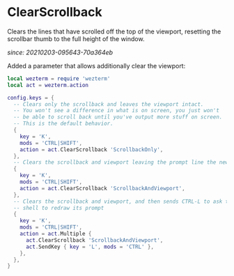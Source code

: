 # ClearScrollback

Clears the lines that have scrolled off the top of the viewport, resetting
the scrollbar thumb to the full height of the window.

*since: 20210203-095643-70a364eb*

Added a parameter that allows additionally clear the viewport:

```lua
local wezterm = require 'wezterm'
local act = wezterm.action

config.keys = {
  -- Clears only the scrollback and leaves the viewport intact.
  -- You won't see a difference in what is on screen, you just won't
  -- be able to scroll back until you've output more stuff on screen.
  -- This is the default behavior.
  {
    key = 'K',
    mods = 'CTRL|SHIFT',
    action = act.ClearScrollback 'ScrollbackOnly',
  },
  -- Clears the scrollback and viewport leaving the prompt line the new first line.
  {
    key = 'K',
    mods = 'CTRL|SHIFT',
    action = act.ClearScrollback 'ScrollbackAndViewport',
  },
  -- Clears the scrollback and viewport, and then sends CTRL-L to ask the
  -- shell to redraw its prompt
  {
    key = 'K',
    mods = 'CTRL|SHIFT',
    action = act.Multiple {
      act.ClearScrollback 'ScrollbackAndViewport',
      act.SendKey { key = 'L', mods = 'CTRL' },
    },
  },
}
```
